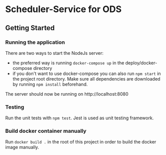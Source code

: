 # Scheduler-Service for ODS

## Getting Started

### Running the application

There are two ways to start the NodeJs server:

- the preferred way is running `docker-compose up` in the deploy/docker-compose directory
- if you don't want to use docker-compose you can also run `npm start` in the project root directory. Make sure all dependencies are downloaded by running `npm install` beforehand.

The server should now be running on http://localhost:8080

### Testing

Run the unit tests with `npm test`. Jest is used as unit testing framework.

### Build docker container manually

Run `docker build .` in the root of this project in order to build the docker image manually.